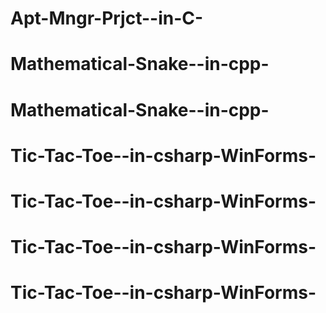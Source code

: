 # Apt-Mngr-Prjct--in-C-
# Mathematical-Snake--in-cpp-
# Mathematical-Snake--in-cpp-
# Tic-Tac-Toe--in-csharp-WinForms-
# Tic-Tac-Toe--in-csharp-WinForms-
# Tic-Tac-Toe--in-csharp-WinForms-
# Tic-Tac-Toe--in-csharp-WinForms-
